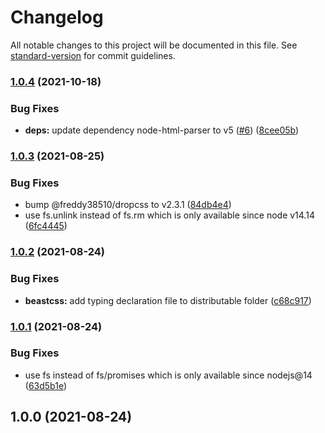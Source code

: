# Changelog

All notable changes to this project will be documented in this file. See [standard-version](https://github.com/conventional-changelog/standard-version) for commit guidelines.

### [1.0.4](https://github.com/freddy38510/beastcss/compare/beastcss-v1.0.3...beastcss-v1.0.4) (2021-10-18)


### Bug Fixes

* **deps:** update dependency node-html-parser to v5 ([#6](https://github.com/freddy38510/beastcss/issues/6)) ([8cee05b](https://github.com/freddy38510/beastcss/commit/8cee05b42a99e2410eca186a6f4637e2768264fd))

### [1.0.3](https://github.com/freddy38510/beastcss/compare/beastcss-v1.0.2...beastcss-v1.0.3) (2021-08-25)


### Bug Fixes

* bump @freddy38510/dropcss to v2.3.1 ([84db4e4](https://github.com/freddy38510/beastcss/commit/84db4e4608c9bddabf1dbae27f84d0b38c29c6ae))
* use fs.unlink instead of fs.rm which is only available since node v14.14 ([6fc4445](https://github.com/freddy38510/beastcss/commit/6fc44459404b2657ec143b6e5b965e1b2fefce8d))

### [1.0.2](https://github.com/freddy38510/beastcss/compare/beastcss-v1.0.1...beastcss-v1.0.2) (2021-08-24)


### Bug Fixes

* **beastcss:** add typing declaration file to distributable folder ([c68c917](https://github.com/freddy38510/beastcss/commit/c68c9179402a2850836c2bd87d1fb107cad8027a))

### [1.0.1](https://github.com/freddy38510/beastcss/compare/beastcss-v1.0.0...beastcss-v1.0.1) (2021-08-24)


### Bug Fixes

* use fs instead of fs/promises which is only available since nodejs@14 ([63d5b1e](https://github.com/freddy38510/beastcss/commit/63d5b1e7c4383b316e0fc8761c803f3f97a4cc9f))

## 1.0.0 (2021-08-24)
